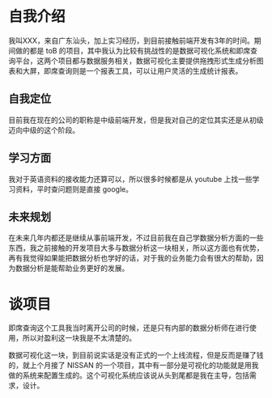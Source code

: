 # 自我介绍
我叫XXX，来自广东汕头，加上实习经历，到目前接触前端开发有3年的时间。期间做的都是 toB 的项目，其中我认为比较有挑战性的是数据可视化系统和即席查询平台，这两个项目都与数据服务相关，数据可视化主要提供拖拽形式生成分析图表和大屏，即席查询则是一个报表工具，可以让用户灵活的生成统计报表。

## 自我定位
目前我在现在的公司的职称是中级前端开发，但是我对自己的定位其实还是从初级迈向中级的这个阶段。

## 学习方面
我对于英语资料的接收能力还算可以，所以很多时候都是从 youtube 上找一些学习资料，平时查问题则是直接 google。

## 未来规划
在未来几年内都还是继续从事前端开发，不过目前我在自己学数据分析方面的一些东西，我之前接触的开发项目大多与数据分析这一块相关，所以这方面也有优势，再有我觉得如果能把数据分析也学好的话，对于我的业务能力会有很大的帮助，因为数据分析是能帮助业务更好的发展。





# 谈项目
即席查询这个工具我当时离开公司的时候，还是只有内部的数据分析师在进行使用，所以对盈利这一块我是不太清楚的。

数据可视化这一块，到目前说实话是没有正式的一个上线流程，但是反而是赚了钱的，就上个月接了 NISSAN 的一个项目，其中有一部分是可视化的功能就是用我做的系统来配置生成的。这个可视化系统应该说从头到尾都是我在主导，包括需求，设计。

